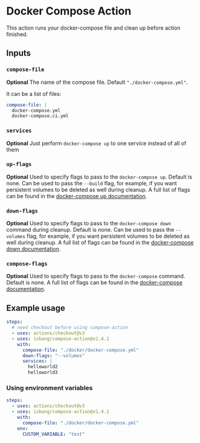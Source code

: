 # Docker Compose Action

This action runs your docker-compose file and clean up before action finished.

## Inputs

### `compose-file`

**Optional** The name of the compose file. Default `"./docker-compose.yml"`.

It can be a list of files:

```yml
compose-file: |
  docker-compose.yml
  docker-compose.ci.yml
```

### `services`

**Optional** Just perform `docker-compose up` to one service instead of all of them

### `up-flags`

**Optional** Used to specify flags to pass to the `docker-compose up`. Default is none. Can be used to pass the `--build` flag, for example, if you want persistent volumes to be deleted as well during cleanup. A full list of flags can be found in the [docker-compose up documentation](https://docs.docker.com/compose/reference/up/).

### `down-flags`

**Optional** Used to specify flags to pass to the `docker-compose down` command during cleanup. Default is none. Can be used to pass the `--volumes` flag, for example, if you want persistent volumes to be deleted as well during cleanup. A full list of flags can be found in the [docker-compose down documentation](https://docs.docker.com/compose/reference/down/).

### `compose-flags`

**Optional** Used to specify flags to pass to the `docker-compose` command. Default is none. A full list of flags can be found in the [docker-compose documentation](https://docs.docker.com/compose/reference/#command-options-overview-and-help).

## Example usage

```yaml
steps:
  # need checkout before using compose-action
  - uses: actions/checkout@v3
  - uses: isbang/compose-action@v1.4.1
    with:
      compose-file: "./docker/docker-compose.yml"
      down-flags: "--volumes"
      services: |
        helloworld2
        helloworld3
```

### Using environment variables

```yaml
steps:
  - uses: actions/checkout@v3
  - uses: isbang/compose-action@v1.4.1
    with:
      compose-file: "./docker/docker-compose.yml"
    env:
      CUSTOM_VARIABLE: "test"
```
